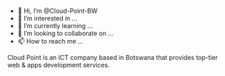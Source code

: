 - 👋 Hi, I’m @Cloud-Point-BW
- 👀 I’m interested in ...
- 🌱 I’m currently learning ...
- 💞️ I’m looking to collaborate on ...
- 📫 How to reach me ...

<!---
Cloud-Point-BW/Cloud-Point-BW is a ✨ special ✨ repository because its `README.md` (this file) appears on your GitHub profile.
You can click the Preview link to take a look at your changes.
--->

Cloud Point is an ICT company based in Botswana that provides top-tier web & apps development services.
